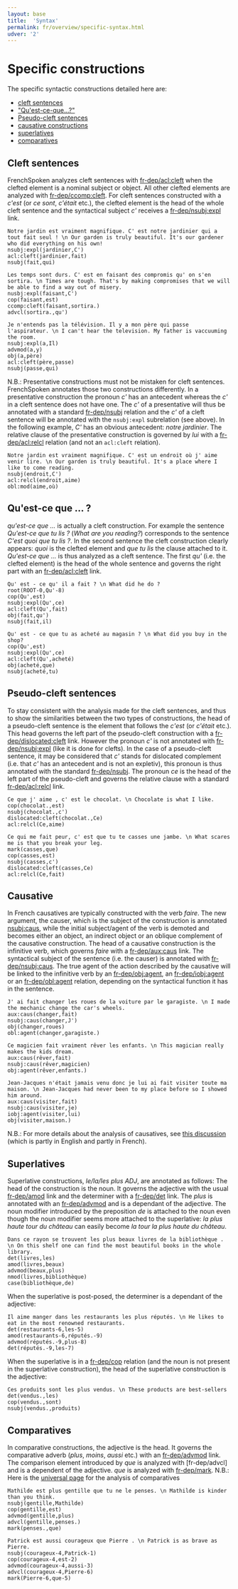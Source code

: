 ```yaml
---
layout: base
title:  'Syntax'
permalink: fr/overview/specific-syntax.html
udver: '2'
---
```


# Specific constructions

The specific syntactic constructions detailed here are:
* [cleft sentences](http://universaldependencies.org/fr/overview/specific-syntax.html#cleft-sentences)
* ["Qu'est-ce-que...?"](http://universaldependencies.org/fr/overview/specific-syntax.html#quest-ce-que--)
* [Pseudo-cleft sentences](http://universaldependencies.org/fr/overview/specific-syntax.html#pseudo-cleft-sentences)
* [causative constructions](http://universaldependencies.org/fr/overview/specific-syntax.html#causative)
* [superlatives](http://universaldependencies.org/fr/overview/specific-syntax.html#superlatives)
* [comparatives](http://universaldependencies.org/fr/overview/specific-syntax.html#comparatives)

## Cleft sentences

FrenchSpoken analyzes cleft sentences with [fr-dep/acl:cleft]() when the clefted element is a nominal subject or object. All other clefted elements are analyzed with [fr-dep/ccomp:cleft]().
For cleft sentences constructed with a _c'est_ (or _ce sont_, _c'était_ etc.), the clefted element is the head of the whole cleft sentence and the syntactical subject _c'_ receives a [fr-dep/nsubj:expl]() link.

~~~ sdparse
Notre jardin est vraiment magnifique. C' est notre jardinier qui a tout fait seul ! \n Our garden is truly beautiful. It's our gardener who did everything on his own!
nsubj:expl(jardinier,C')
acl:cleft(jardinier,fait)
nsubj(fait,qui)
~~~

~~~ sdparse
Les temps sont durs. C' est en faisant des compromis qu' on s'en sortira. \n Times are tough. That's by making compromises that we will be able to find a way out of misery.
nusbj:expl(faisant,C')
cop(faisant,est)
ccomp:cleft(faisant,sortira.)
advcl(sortira.,qu')
~~~

~~~ sdparse
Je n'entends pas la télévision. Il y a mon père qui passe l'aspirateur. \n I can't hear the television. My father is vaccuuming the room.
nsubj:expl(a,Il)
advmod(a,y)
obj(a,père)
acl:cleft(père,passe)
nsubj(passe,qui)
~~~ 

N.B.: Presentative constructions must not be mistaken for cleft sentences. FrenchSpoken annotates those two constructions differently.
In a presentative construction the pronoun _c'_ has an antecedent whereas the _c'_ in a cleft sentence does not have one. The _c'_ of a presentative will thus be annotated with a standard [fr-dep/nsubj]() relation and the _c'_ of a cleft sentence will be annotated with the `nsubj:expl` subrelation (see above).
In the following example, _C'_ has an obvious antecedent: _notre jardinier_. The relative clause of the presentative construction is governed by _lui_ with a [fr-dep/acl:relcl]() relation (and not an `acl:cleft` relation).

~~~ sdparse
Notre jardin est vraiment magnifique. C' est un endroit où j' aime venir lire. \n Our garden is truly beautiful. It's a place where I like to come reading.
nsubj(endroit,C')
acl:relcl(endroit,aime)
obl:mod(aime,où)
~~~ 

## Qu'est-ce que ... ?

_qu'est-ce que ..._ is actually a cleft construction. 
For example the sentence _Qu'est-ce que tu lis ?_ (_What are you reading?_) corresponds to the sentence _C'est quoi que tu lis ?_. In the second sentence the cleft construction clearly appears: _quoi_ is the clefted element and _que tu lis_ the clause attached to it.
_Qu'est-ce que ..._ is thus analyzed as a cleft sentence. The first _qu'_ (i.e. the clefted element) is the head of the whole sentence and governs the right part with an [fr-dep/acl:cleft]() link.

~~~ sdparse
Qu' est - ce qu' il a fait ? \n What did he do ?
root(ROOT-0,Qu'-8)
cop(Qu',est)
nsubj:expl(Qu',ce)
acl:cleft(Qu',fait)
obj(fait,qu')
nsubj(fait,il)
~~~

~~~ sdparse
Qu' est - ce que tu as acheté au magasin ? \n What did you buy in the shop?
cop(Qu',est)
nsubj:expl(Qu',ce)
acl:cleft(Qu',acheté)
obj(acheté,que)
nsubj(acheté,tu)
~~~


## Pseudo-cleft sentences

To stay consistent with the analysis made for the cleft sentences, and thus to show the similarities between the two types of constructions, the head of a pseudo-cleft sentence is the element that follows the _c'est_ (or _c'était_ etc.).
This head governs the left part of the pseudo-cleft construction with a [fr-dep/dislocated:cleft]() link. 
However the pronoun _c'_ is not annotated with [fr-dep/nsubj:expl]() (like it is done for clefts). In the case of a pseudo-cleft sentence, it may be considered that _c'_ stands for dislocated complement (i.e. that _c'_ has an antecedent and is not an expletiv), this pronoun is thus annotated with the standard [fr-dep/nsubj]().
The pronoun _ce_ is the head of the left part of the pseudo-cleft and governs the relative clause with a standard [fr-dep/acl:relcl]() link.

~~~ sdparse
Ce que j' aime , c' est le chocolat. \n Chocolate is what I like.
cop(chocolat.,est)
nsubj(chocolat.,c')
dislocated:cleft(chocolat.,Ce)
acl:relcl(Ce,aime)
~~~

~~~ sdparse
Ce qui me fait peur, c' est que tu te casses une jambe. \n What scares me is that you break your leg.
mark(casses,que)
cop(casses,est)
nsubj(casses,c')
dislocated:cleft(casses,Ce)
acl:relcl(Ce,fait)
~~~

## Causative

In French causatives are typically constructed with the verb _faire_. 
The new argument, the causer, which is the subject of the construction is annotated [nsubj:caus](), while the initial subject/agent of the verb is demoted and becomes either an object, an indirect object or an oblique complement of the causative construction.
The head of a causative construction is the infinitive verb, which governs _faire_ with a [fr-dep/aux:caus]() link. The syntactical subject of the sentence (i.e. the causer) is annotated with [fr-dep/nsubj:caus](). The true agent of the action described by the causative will be linked to the infinitive verb by an [fr-dep/obj:agent](), an [fr-dep/iobj:agent]() or an [fr-dep/obl:agent]() relation, depending on the syntactical function it has in the sentence.

~~~ sdparse
J' ai fait changer les roues de la voiture par le garagiste. \n I made the mechanic change the car's wheels.
aux:caus(changer,fait)
nsubj:caus(changer,J')
obj(changer,roues)
obl:agent(changer,garagiste.)
~~~

~~~ sdparse
Ce magicien fait vraiment rêver les enfants. \n This magician really makes the kids dream.
aux:caus(rêver,fait)
nsubj:caus(rêver,magicien)
obj:agent(rêver,enfants.)
~~~

~~~ sdparse
Jean-Jacques n'était jamais venu donc je lui ai fait visiter toute ma maison. \n Jean-Jacques had never been to my place before so I showed him around.
aux:caus(visiter,fait)
nsubj:caus(visiter,je)
iobj:agent(visiter,lui)
obj(visiter,maison.)
~~~

N.B.: For more details about the analysis of causatives, see [this discussion](https://gitlab.inria.fr/sequoia/deep-sequoia/issues/153#) (which is partly in English and partly in French).

## Superlatives

Superlative constructions, _le/la/les plus ADJ_, are annotated as follows:
The head of the construction is the noun. It governs the adjective with the usual [fr-dep/amod]() link and the determiner with a [fr-dep/det]() link. The _plus_ is annotated with an [fr-dep/advmod]() and is a dependant of the adjective.
The noun modifier introduced by the preposition _de_ is attached to the noun even though the noun modifier seems more attached to the superlative: _la plus haute tour du château_ can easily become _la tour la plus haute du château_.

~~~ sdparse
Dans ce rayon se trouvent les plus beaux livres de la bibliothèque . \n On this shelf one can find the most beautiful books in the whole library.
det(livres,les)
amod(livres,beaux)
advmod(beaux,plus)
nmod(livres,bibliothèque)
case(bibliothèque,de)
~~~

When the superlative is post-posed, the determiner is a dependant of the adjective:

~~~ sdparse
Il aime manger dans les restaurants les plus réputés. \n He likes to eat in the most renowned restaurants.
det(restaurants-6,les-5)
amod(restaurants-6,réputés.-9)
advmod(réputés.-9,plus-8)
det(réputés.-9,les-7)
~~~ 

When the superlative is in a [fr-dep/cop]() relation (and the noun is not present in the superlative construction), the head of the superlative construction is the adjective:

~~~ sdparse
Ces produits sont les plus vendus. \n These products are best-sellers
det(vendus.,les)
cop(vendus.,sont)
nsubj(vendus.,produits)
~~~

## Comparatives

In comparative constructions, the adjective is the head. It governs the comparative adverb (_plus_, _moins_, _aussi_ etc.) with an [fr-dep/advmod]() link. The comparison element introduced by _que_ is analyzed with [fr-dep/advcl] and is a dependent of the adjective. _que_ is analyzed with [fr-dep/mark]().
N.B.: Here is the [universal page](http://universaldependencies.org/u/overview/specific-syntax.html#comparatives) for the analysis of comparatives

~~~ sdparse
Mathilde est plus gentille que tu ne le penses. \n Mathilde is kinder than you think.
nsubj(gentille,Mathilde)
cop(gentille,est)
advmod(gentille,plus)
advcl(gentille,penses.)
mark(penses.,que)
~~~

~~~ sdparse
Patrick est aussi courageux que Pierre . \n Patrick is as brave as Pierre.
nsubj(courageux-4,Patrick-1)
cop(courageux-4,est-2)
advmod(courageux-4,aussi-3)
advcl(courageux-4,Pierre-6)
mark(Pierre-6,que-5)
~~~ 


